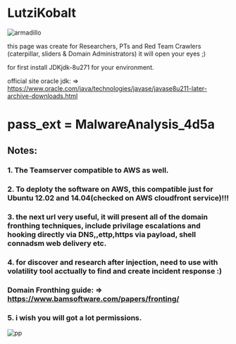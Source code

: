 # LutziKobalt

![armadillo](https://user-images.githubusercontent.com/45577616/137899277-b470f31f-b885-4e02-8348-c92808e521bd.jpg)

this page was create for Researchers, PTs and Red Team Crawlers (caterpillar, sliders & Domain Administrators) it will open your eyes ;)

for first install JDKjdk-8u271 for your environment.

official site oracle jdk: => https://www.oracle.com/java/technologies/javase/javase8u211-later-archive-downloads.html

# pass_ext = MalwareAnalysis_4d5a

## Notes:
### 1. The Teamserver compatible to AWS as well.
### 2. To deploty the software on AWS, this compatible just for Ubuntu 12.02 and 14.04(checked on AWS cloudfront service)!!!
### 3. the next url very useful, it will present all of the domain fronthing techniques, include privilage escalations and hooking directly via DNS,,ettp,https via payload, shell connadsm web delivery etc. 
### 4. for discover and research after injection, need to use with volatility tool acctually to find and create incident response :)
### Domain Fronthing guide: => https://www.bamsoftware.com/papers/fronting/
### 5. i wish you will got a lot permissions.

![pp](https://user-images.githubusercontent.com/45577616/137901927-37fd8c58-1eac-4ac4-a85e-1bf4a1b1a6e3.jpg)

